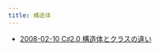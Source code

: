 ```yaml
---
title: 構造体
---
```



- [2008-02-10 C♯2.0 構造体とクラスの違い](./../../../../../../d/2008/02/10/C♯2.0_構造体とクラスの違い.md)




